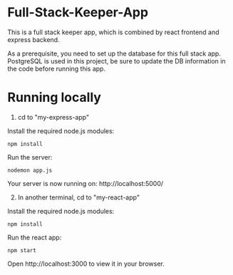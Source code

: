 # Full-Stack-Keeper-App
This is a full stack keeper app, which is combined by react frontend and express backend.

As a prerequisite, you need to set up the database for this full stack app. PostgreSQL is used in this project, be sure to update the DB information in the code before running this app.

# Running locally
1. cd to "my-express-app"
   
Install the required node.js modules:

```npm install```

Run the server:

```nodemon app.js```

Your server is now running on: http://localhost:5000/

2. In another terminal, cd to "my-react-app"
   
Install the required node.js modules:

```npm install```

Run the react app:

```npm start```

Open http://localhost:3000 to view it in your browser.
